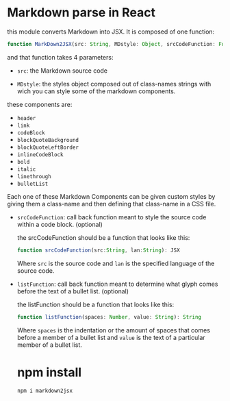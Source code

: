 # Markdown parse in React
this module converts Markdown into JSX.
It is composed of one function:
```typescript
function MarkDown2JSX(src: String, MDstyle: Object, srcCodeFunction: Function, listFunction: Function): Array
```
and that function takes 4 parameters:

* `src`: the Markdown source code

* `MDstyle`: the styles object composed out of class-names strings with wich you can style some of the markdown components.

 these components are:
  * `header`
  * `link`
  * `codeBlock`
  * `blockQuoteBackground`
  * `blockQuoteLeftBorder`
  * `inlineCodeBlock`
  * `bold`
  * `italic`
  * `linethrough`
  * `bulletList`  

  Each one of these Markdown Components can be given custom styles by giving them a class-name
  and then defining that class-name in a CSS file.

* `srcCodeFunction`: call back function meant to style the source code within a code block.  (optional)
  
  the srcCodeFunction should be a function that looks like this:
  ```typescript
  function srcCodeFunction(src:String, lan:String): JSX
  ```
  Where `src` is the source code and `lan` is the specified language of the source code.

* `listFunction`: call back function meant to determine what glyph comes before the text of a bullet list. (optional)

  the listFunction should be a function that looks like this:  
  ```typescript
  function listFunction(spaces: Number, value: String): String
  ```

  Where `spaces` is the indentation or the amount of spaces that comes before a member of a bullet list and `value` is the text of a particular member of a bullet list.

  # npm install
  `npm i markdown2jsx`
   
